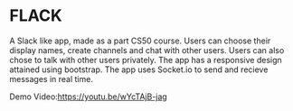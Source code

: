 # FLACK
A Slack like app, made as a part CS50 course. Users can choose their display names, create channels and chat with other users. Users can also chose to talk with other users privately. The app has a responsive design attained using bootstrap. The app uses Socket.io to send and recieve messages in real time.

Demo Video:https://youtu.be/wYcTAjB-jag